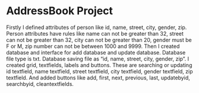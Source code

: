 # AddressBook Project

Firstly I defined attributes of person like id, name, street, city, gender, zip. Person attributes have rules like name can not be greater than 32, street can not be greater than 32, city can not be greater than 20, gender must be F or M, zip number can not be between 1000 and 9999. Then I created database and interface for add database and update database. Database file type is txt. Database saving file as “id, name, street, city, gender, zip”. I created grid, textfields, labels and buttons. These are searching or updating id textfield, name textfield, street textfield, city textfield, gender textfield, zip textfield. And added buttons like add, first, next, previous, last, updatebyid, searchbyid, cleantextfields.
